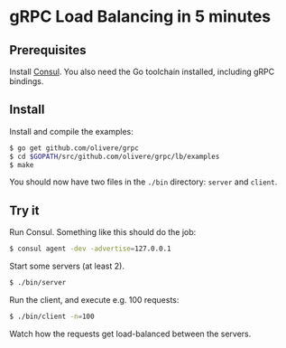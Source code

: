 # gRPC Load Balancing in 5 minutes

## Prerequisites

Install [Consul](https://www.consul.io/). You also need the Go toolchain
installed, including gRPC bindings.

## Install

Install and compile the examples:

```sh
$ go get github.com/olivere/grpc
$ cd $GOPATH/src/github.com/olivere/grpc/lb/examples
$ make
```

You should now have two files in the `./bin` directory: `server` and `client`.

## Try it

Run Consul. Something like this should do the job:

```sh
$ consul agent -dev -advertise=127.0.0.1
```

Start some servers (at least 2).

```sh
$ ./bin/server
```

Run the client, and execute e.g. 100 requests:

```sh
$ ./bin/client -n=100
```

Watch how the requests get load-balanced between the servers.
